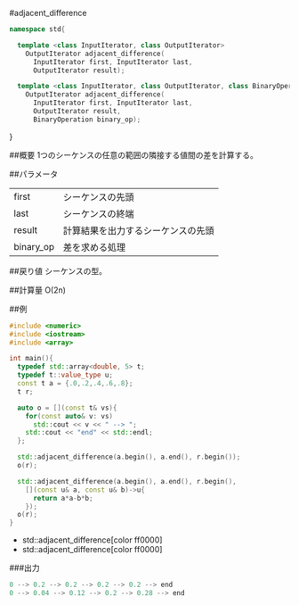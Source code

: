 #adjacent_difference
```cpp
namespace std{

  template <class InputIterator, class OutputIterator>
    OutputIterator adjacent_difference(
      InputIterator first, InputIterator last,
      OutputIterator result);

  template <class InputIterator, class OutputIterator, class BinaryOperation>
    OutputIterator adjacent_difference(
      InputIterator first, InputIterator last,
      OutputIterator result,
      BinaryOperation binary_op);
```

}





##概要
1つのシーケンスの任意の範囲の隣接する値間の差を計算する。

##パラメータ

| | |
|-----------|-----------------------------------------------------|
| first | シーケンスの先頭 |
| last | シーケンスの終端 |
| result | 計算結果を出力するシーケンスの先頭 |
| binary_op | 差を求める処理 |


##戻り値
シーケンスの型。

##計算量
Ο(2n)

##例
```cpp
#include <numeric>
#include <iostream>
#include <array>

int main(){
  typedef std::array<double, 5> t;
  typedef t::value_type u;
  const t a = {.0,.2,.4,.6,.8};
  t r;

  auto o = [](const t& vs){
    for(const auto& v: vs)
      std::cout << v << " --> ";
    std::cout << "end" << std::endl;
  };

  std::adjacent_difference(a.begin(), a.end(), r.begin());
  o(r);

  std::adjacent_difference(a.begin(), a.end(), r.begin(),
    [](const u& a, const u& b)->u{
      return a*a-b*b;
    });
  o(r);
}
```
* std::adjacent_difference[color ff0000]
* std::adjacent_difference[color ff0000]

###出力
```cpp
0 --> 0.2 --> 0.2 --> 0.2 --> 0.2 --> end
0 --> 0.04 --> 0.12 --> 0.2 --> 0.28 --> end


```

